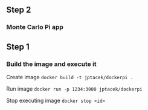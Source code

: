 ## Step 2 ##
### Monte Carlo Pi app ###

## Step 1 ##
### Build the image and execute it ###

Create image 
`docker build -t jptacek/dockerpi .`

Run image
`docker run -p 1234:3000 jptacek/dockerpi`

Stop executing image
`docker stop <id>`